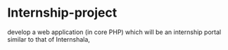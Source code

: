 # Internship-project
develop a web application (in core PHP) which will be an internship portal similar to that of Internshala,
